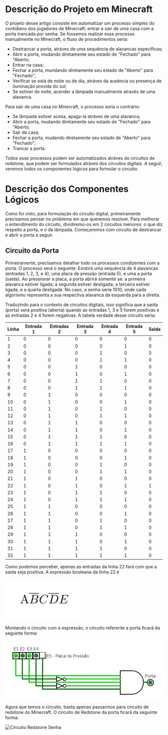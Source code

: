 # Descrição do Projeto em Minecraft

O projeto desse artigo consiste em automatizar um processo simples do contidiano dos jogadores de Minecraft: entrar e sair de uma casa com a porta trancada por senha. Se fossemos realizar esse processo manualmente no Minecraft, o fluxo de procedimentos seria:

- Destrancar a porta, atráves de uma sequência de alavancas específicas;
- Abrir a porta, mudando diretamente seu estado de "Fechado" para "Aberto;
- Entrar na casa;
- Fechar a porta, mundando diretamente seu estado de "Aberto" para "Fechado";
- Verificar se está de noite ou de dia, atráves da ausência ou presença de iluminação provida do sol;
- Se estiver de noite, acender a lâmpada manualmente através de uma alavanca.

Para sair de uma casa no Minecraft, o processo seria o contrário:

- Se lâmpada estiver acesa, apaga-la atráves de uma alavanca;
- Abrir a porta, mudando diretamente seu estado de "Fechado" para "Aberto;
- Sair da casa;
- Fechar a porta, mudando diretamente seu estado de "Aberto" para "Fechado";
- Trancar a porta.

Todos esse processos podem ser automatizados atráves do circuitos de redstone, que podem ser formulados atráves dos circuitos digitais. A seguir, veremos todos os componentes lógicos para formular o circuito.

# Descrição dos Componentes Lógicos

Como foi visto, para formulação do circuito digital, primeiramente precisamos pensar no problema em que queremos resolver. Para melhorar o entendimento do circuito, dividiremo-os em 2 circuitos menores: o que diz respeito a porta, e o da lâmpada. Começaremos com circuito de destrancar e abrir a porta a seguir.

## Circuito da Porta

Primeiramente, precisamos detalhar todo os processos condizentes com a porta. O processo será o seguinte: Existirá uma sequência de 4 alavancas (entradas 1, 2, 3, e 4), uma placa de pressão (entrada 5), e uma a porta (saída). Ao pressionar a placa, a porta abrirá somente se: a primeira alavanca estiver ligada; a segunda estiver desligada; a terceira estiver ligada, e a quarta desligada. No caso, a senha seria 1010, onde cada algorismo representa a sua respectiva alavanca da esquerda para a direita.

Traduzindo para o contexto de circuitos digitais, isso significa que a saída (porta) será positiva (aberta) quando as entradas 1, 3 e 5 forem positivas e as entradas 2 e 4 forem negativas. A tabela verdade desse circuito seria:

Linha | Entrada 1 | Entradas 2 | Entrada 3 | Entrada 4 | Entrada 5 | Saida
----------|----------|------------|-----------|-----------|-----------|------
1 | 0 | 0 | 0 | 0 | 0 | 0
2 | 0 | 0 | 0 | 0 | 1 | 0
3 | 0 | 0 | 0 | 1 | 0 | 0
4 | 0 | 0 | 0 | 1 | 1 | 0
5 | 0 | 0 | 1 | 0 | 0 | 0
6 | 0 | 0 | 1 | 0 | 1 | 0 
7 | 0 | 0 | 1 | 1 | 0 | 0
8 | 0 | 0 | 1 | 1 | 1 | 0
9 | 0 | 1 | 0 | 0 | 0 | 0
10 | 0 | 1 | 0 | 0 | 1 | 0
11 | 0 | 1 | 0 | 1 | 0 | 0
12 | 0 | 1 | 0 | 1 | 1 | 0
13 | 0 | 1 | 1 | 0 | 0 | 0
14 | 0 | 1 | 1 | 0 | 1 | 0
15 | 0 | 1 | 1 | 1 | 0 | 0
16 | 0 | 1 | 1 | 1 | 1 | 0
17 | 1 | 0 | 0 | 0 | 0 | 0
18 | 1 | 0 | 0 | 0 | 1 | 0
19 | 1 | 0 | 0 | 1 | 0 | 0
20 | 1 | 0 | 0 | 1 | 1 | 0
21 | 1 | 0 | 1 | 0 | 0 | 0
22 | 1 | 0 | 1 | 0 | 1 | 1
23 | 1 | 0 | 1 | 1 | 0 | 0
24 | 1 | 0 | 1 | 1 | 1 | 0
25 | 1 | 1 | 0 | 0 | 0 | 0
26 | 1 | 1 | 0 | 0 | 1 | 0
27 | 1 | 1 | 0 | 1 | 0 | 0
28 | 1 | 1 | 0 | 1 | 1 | 0
29 | 1 | 1 | 1 | 0 | 0 | 0
30 | 1 | 1 | 1 | 0 | 1 | 0
31 | 1 | 1 | 1 | 1 | 0 | 0
32 | 1 | 1 | 1 | 1 | 1 | 0

Como podemos perceber, apenas as entradas da linha 22 fará com que a saída seja positiva. A expressão booleana da linha 22 é

![Expressão Booleana](images/expr_bool_project.jpeg)

Montando o circuito com a expressão, o circuito referente a porta ficará da seguinte forma:

![Circuito Senha](images/circuito_senha.jpeg)

Agora que temos o circuito, basta apenas passarmos para circuito de redstone do Minecraft. O circuito de Redstone da porta ficará da seguinte forma:

![Circuito Redstone Senha](images/circuito_redstone_senha.jpeg)

